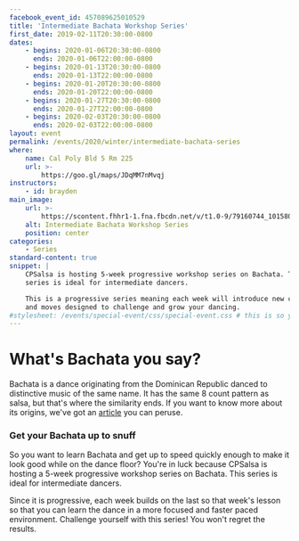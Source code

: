 ```yaml
---
facebook_event_id: 457089625010529
title: 'Intermediate Bachata Workshop Series'
first_date: 2019-02-11T20:30:00-0800
dates:
    - begins: 2020-01-06T20:30:00-0800
      ends: 2020-01-06T22:00:00-0800
    - begins: 2020-01-13T20:30:00-0800
      ends: 2020-01-13T22:00:00-0800
    - begins: 2020-01-20T20:30:00-0800
      ends: 2020-01-20T22:00:00-0800
    - begins: 2020-01-27T20:30:00-0800
      ends: 2020-01-27T22:00:00-0800
    - begins: 2020-02-03T20:30:00-0800
      ends: 2020-02-03T22:00:00-0800
layout: event
permalink: /events/2020/winter/intermediate-bachata-series
where:
    name: Cal Poly Bld 5 Rm 225
    url: >-
        https://goo.gl/maps/JDqMM7nMvqj
instructors:
    - id: brayden
main_image:
    url: >-
        https://scontent.fhhr1-1.fna.fbcdn.net/v/t1.0-9/79160744_10158037704043000_3976464469927657472_o.jpg?_nc_cat=106&_nc_ohc=hCq8KMEULm0AX-0GG_P&_nc_ht=scontent.fhhr1-1.fna&oh=5f62d5e07685a9864678451f5ff19d0b&oe=5ED29824
    alt: Intermediate Bachata Workshop Series
    position: center
categories:
    - Series
standard-content: true
snippet: |
    CPSalsa is hosting 5-week progressive workshop series on Bachata. This
    series is ideal for intermediate dancers.

    This is a progressive series meaning each week will introduce new concepts
    and moves designed to challenge and grow your dancing.
#stylesheet: /events/special-event/css/special-event.css # this is so you can create your own special stylesheet for the event page
---
```


# What's Bachata you say?
Bachata is a dance originating from the Dominican Republic danced to distinctive
music of the same name. It has the same 8 count pattern as salsa, but that's
where the similarity ends. If you want to know more about its origins, we've
got an [article](/archives/til-tuesday-bachata-origins) you can peruse.

### Get your Bachata up to snuff
So you want to learn Bachata and get up to speed quickly enough to make it look
good while on the dance floor? You're in luck because CPSalsa is hosting a
5-week progressive workshop series on Bachata. This series is ideal for
intermediate dancers.

Since it is progressive, each week builds on the last so that week's lesson so
that you can learn the dance in a more focused and faster paced environment.
Challenge yourself with this series! You won't regret the results.
